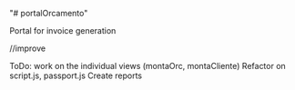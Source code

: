 "# portalOrcamento" 

Portal for invoice generation

//improve


ToDo:
work on the individual views (montaOrc, montaCliente)
Refactor on script.js, passport.js
Create reports